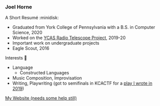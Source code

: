 ### Joel Horne

<!--
**jhorne98/jhorne98** is a ✨ _special_ ✨ repository because its `README.md` (this file) appears on your GitHub profile.-->

A Short Resumé :minidisk:
- Graduated from York College of Pennsylvania with a B.S. in Computer Science, 2020
- Worked on the [YCAS Radio Telescope Project](https://github.com/YCPRadioTelescope), 2019-20
- Important work on undergraduate projects
- Eagle Scout, 2016

Interests :round_pushpin:
- Language
  - Constructed Languages
- Music Composition, Improvisation
- Writing, Playwriting (got to semifinals in KCACTF for a [play I wrote in 2019](https://www.ycp.edu/academics/kinsley-school-of-engineering-sciences-and-technology/spotlights/joel-horne/))

[My Website (needs some help still)](https://www.liquidcardboard.org/)
